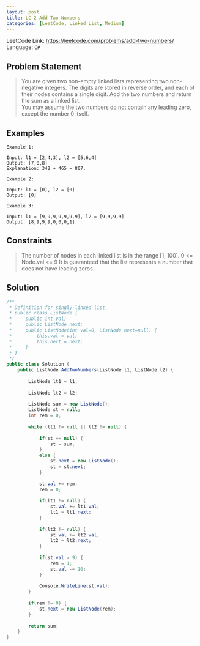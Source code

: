 ```yaml
---
layout: post
title: LC 2 Add Two Numbers
categories: [LeetCode, Linked List, Medium]
---
```


LeetCode Link: https://leetcode.com/problems/add-two-numbers/  
Language: `C#`

## Problem Statement

> You are given two non-empty linked lists representing two non-negative integers. The digits are stored in reverse order, and each of their nodes contains a single digit. Add the two numbers and return the sum as a linked list.  
> You may assume the two numbers do not contain any leading zero, except the number 0 itself.

## Examples
```
Example 1:

Input: l1 = [2,4,3], l2 = [5,6,4]
Output: [7,0,8]
Explanation: 342 + 465 = 807.
```

```
Example 2:

Input: l1 = [0], l2 = [0]
Output: [0]
```

```
Example 3:

Input: l1 = [9,9,9,9,9,9,9], l2 = [9,9,9,9]
Output: [8,9,9,9,0,0,0,1]
``` 

## Constraints  

>The number of nodes in each linked list is in the range [1, 100].
0 <= Node.val <= 9
It is guaranteed that the list represents a number that does not have leading zeros.  

## Solution

``` csharp
/**
 * Definition for singly-linked list.
 * public class ListNode {
 *     public int val;
 *     public ListNode next;
 *     public ListNode(int val=0, ListNode next=null) {
 *         this.val = val;
 *         this.next = next;
 *     }
 * }
 */
public class Solution {
    public ListNode AddTwoNumbers(ListNode l1, ListNode l2) {
        
        ListNode lt1 = l1;
        
        ListNode lt2 = l2;
        
        ListNode sum = new ListNode();
        ListNode st = null;
        int rem = 0;
        
        while (lt1 != null || lt2 != null) {
            
            if(st == null) {
                st = sum;
            }
            else {
                st.next = new ListNode();
                st = st.next;
            }
            
            st.val += rem;
            rem = 0;
            
            if(lt1 != null) {
                st.val += lt1.val;
                lt1 = lt1.next;
            }
            
            if(lt2 != null) {
                st.val += lt2.val;  
                lt2 = lt2.next;
            }            
            
            if(st.val > 9) {
                rem = 1;
                st.val -= 10;
            }  
            
            Console.WriteLine(st.val);
        }
        
        if(rem != 0) {
            st.next = new ListNode(rem);
        }
        
        return sum;
    }
}
```

